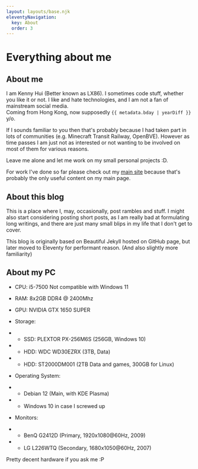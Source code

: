 ```yaml
---
layout: layouts/base.njk
eleventyNavigation:
  key: About
  order: 3
---
```

# Everything about me
## About me
I am Kenny Hui (Better known as LX86). I sometimes code stuff, whether you like it or not.
I like and hate technologies, and I am not a fan of mainstream social media.<br>
Coming from Hong Kong, now supposedly <code>{{ metadata.bday | yearDiff }}</code> y/o.

If I sounds familiar to you then that's probably because I had taken part in lots of communities (e.g. Minecraft Transit Railway, OpenBVE). However as time passes I am just not as interested or not wanting to be involved on most of them for various reasons.

Leave me alone and let me work on my small personal projects :D.

For work I've done so far please check out my [main site](//lx862.com) because that's probably the only useful content on my main page.

## About this blog
This is a place where I, may, occasionally, post rambles and stuff.
I might also start considering posting short posts, as I am really bad at formulating long writings, and there are just many small blips in my life that I don't get to cover.

This blog is originally based on Beautiful Jekyll hosted on GitHub page, but later moved to Eleventy for performant reason. (And also slightly more familiarity)

## About my PC
- CPU: i5-7500 <span class="tag red">Not compatible with Windows 11</span>
- RAM: 8x2GB DDR4 @ 2400Mhz
- GPU: NVIDIA GTX 1650 SUPER
- Storage:
- - SSD: PLEXTOR PX-256M6S (256GB, Windows 10)
- - HDD: WDC WD30EZRX (3TB, Data)
- - HDD: ST2000DM001 (2TB Data and games, 300GB for Linux)

- Operating System:
- - Debian 12 (Main, with KDE Plasma)
- - Windows 10 in case I screwed up

- Monitors:
- - BenQ G2412D (Primary, 1920x1080@60Hz, 2009)
- - LG L226WTQ (Secondary, 1680x1050@60Hz, 2007)

Pretty decent hardware if you ask me :P

